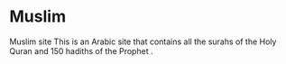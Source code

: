 # Muslim

Muslim site This is an Arabic site that contains all the surahs of the Holy Quran and 150 hadiths of the Prophet .




 
